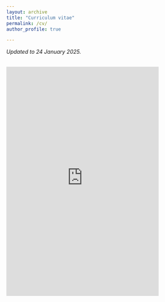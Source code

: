 ```yaml
---
layout: archive
title: "Curriculum vitae"
permalink: /cv/
author_profile: true

---
```



_Updated to 24 January 2025._


<br/>

<embed src="https://gerbenzaagsma.github.io/files/Zaagsma-CV-20250124.pdf" type="application/pdf" width="400px" height="600px" />
